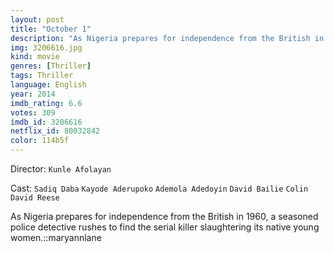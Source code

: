 ```yaml
---
layout: post
title: "October 1"
description: "As Nigeria prepares for independence from the British in 1960, a seasoned police detective rushes to find the serial killer slaughtering its native young women.::maryannlane.."
img: 3206616.jpg
kind: movie
genres: [Thriller]
tags: Thriller 
language: English
year: 2014
imdb_rating: 6.6
votes: 309
imdb_id: 3206616
netflix_id: 80032842
color: 114b5f
---
```

Director: `Kunle Afolayan`  

Cast: `Sadiq Daba` `Kayode Aderupoko` `Ademola Adedoyin` `David Bailie` `Colin David Reese` 

As Nigeria prepares for independence from the British in 1960, a seasoned police detective rushes to find the serial killer slaughtering its native young women.::maryannlane